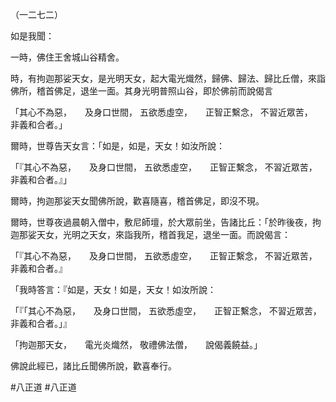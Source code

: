 （一二七二）

如是我聞：

一時，佛住王舍城山谷精舍。

時，有拘迦那娑天女，是光明天女，起大電光熾然，歸佛、歸法、歸比丘僧，來詣佛所，稽首佛足，退坐一面。其身光明普照山谷，即於佛前而說偈言

「其心不為惡，　　及身口世間，
五欲悉虛空，　　正智正繫念，
不習近眾苦，　　非義和合者。」

爾時，世尊告天女言：「如是，如是，天女！如汝所說：

「『其心不為惡，　　及身口世間，
五欲悉虛空，　　正智正繫念，
不習近眾苦，　　非義和合者。』」

爾時，拘迦那娑天女聞佛所說，歡喜隨喜，稽首佛足，即沒不現。

爾時，世尊夜過晨朝入僧中，敷尼師壇，於大眾前坐，告諸比丘：「於昨後夜，拘迦那娑天女，光明之天女，來詣我所，稽首我足，退坐一面。而說偈言：

「『其心不為惡，　　及身口世間，
五欲悉虛空，　　正智正繫念，
不習近眾苦，　　非義和合者。』

「我時答言：『如是，天女！如是，天女！如汝所說：

「『「其心不為惡，　　及身口世間，
五欲悉虛空，　　正智正繫念，
不習近眾苦，　　非義和合者。」』

「拘迦那天女，　　電光炎熾然，
敬禮佛法僧，　　說偈義饒益。」

佛說此經已，諸比丘聞佛所說，歡喜奉行。




#八正道
#八正道
